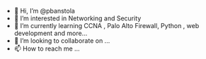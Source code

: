 - 👋 Hi, I’m @pbanstola
- 👀 I’m interested in Networking and Security
- 🌱 I’m currently learning CCNA , Palo Alto Firewall, Python , web development and more...
- 💞️ I’m looking to collaborate on ...
- 📫 How to reach me ...

<!---
pbanstola/pbanstola is a ✨ special ✨ repository because its `README.md` (this file) appears on your GitHub profile.
You can click the Preview link to take a look at your changes.
--->
